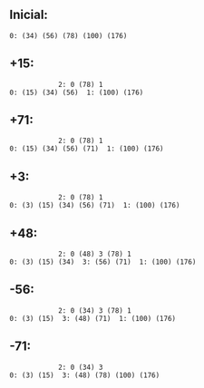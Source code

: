 ## Inicial:
    0: (34) (56) (78) (100) (176)

## +15:
                2: 0 (78) 1
    0: (15) (34) (56)  1: (100) (176)

## +71:
                2: 0 (78) 1
    0: (15) (34) (56) (71)  1: (100) (176)

## +3:
                2: 0 (78) 1
    0: (3) (15) (34) (56) (71)  1: (100) (176)

## +48:
                2: 0 (48) 3 (78) 1
    0: (3) (15) (34)  3: (56) (71)  1: (100) (176)

## -56:
                2: 0 (34) 3 (78) 1
    0: (3) (15)  3: (48) (71)  1: (100) (176)

## -71:
                2: 0 (34) 3
    0: (3) (15)  3: (48) (78) (100) (176)
